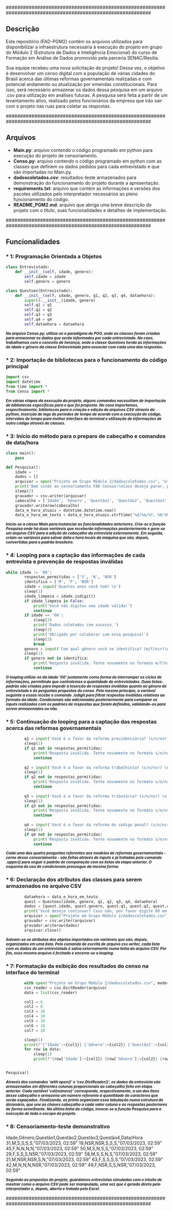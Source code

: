 ###########################################################################################################

## Descrição ##

Este repositório (FAD-PGM2) contém os arquivos utilizados para disponibilizar a infraestrutura necessária à execução do projeto em grupo do Módulo 2 (Estrutura de Dados e Inteligência Emocional) do curso de Formação em Análise de Dados promovido pela parceria SENAC/Resilia.

Sua equipe recebeu uma nova solicitação de projeto! Dessa vez, o objetivo é desenvolver um censo digital com a população de várias cidades do Brasil acerca das últimas reformas governamentais realizadas e com potencial andamento ou atualização por emendas constitucionais.
Para isso, será necessário armazenar os dados dessa pesquisa em um arquivo .csv para utilização em análises futuras. A pesquisa será feita a partir de um levantamento ativo, realizado pelos funcionários da empresa que irão sair com o projeto nas ruas para coletar as respostas.


###########################################################################################################

## Arquivos ##

* **Main.py**: arquivo contendo o código programado em python para execução do projeto de censoriamento.
* **Censo.py**: arquivo contendo o código programado em python com as classes que definem os dados pedidos para cada entrevistado e que são importadas no Main.py.
* **dadoscoletados.csv**: resultados-teste armazenados para demonstração do funcionamento do projeto durante a apresentação.
* **requirements.txt**: arquivo que contém as informações e versões dos pacotes utilizados pelo interpretador necessários ao pleno funcionamento do código.
* **README_PGM2.md**: arquivo que abriga uma breve descrição do projeto com o título, suas funcionalidades e detalhes de implementação.


###########################################################################################################

## Funcionalidades ##

### * 1: Programação Orientada a Objetos ###

```python
class Entrevistado:
    def __init__(self, idade, genero):
        self.idade = idade
        self.genero = genero

class Questoes(Entrevistado):
    def __init__(self, idade, genero, q1, q2, q3, q4, dataehora):
        super().__init__(idade, genero)
        self.q1 = q1
        self.q2 = q2
        self.q3 = q3
        self.q4 = q4
        self.dataehora = dataehora
```
    
<sub>***No arquivo Censo.py, utiliza-se o paradigma de POO, onde as classes foram criadas para armazenar os dados que serão informados por cada entrevistado. No caso, trabalhamos com o conceito de herança, onde a classe Questoes herda as informações de idade e gênero da classe Entrevistado para associar com cada uma das respostas.***</sub>



### * 2: Importação de bibliotecas para o funcionamento do código principal ###

```python
import csv
import datetime
from time import *
from Censo import *
```

<sub>***Em várias etapas da execução do projeto, alguns comandos necessitam de importação de bibliotecas específicas para o que foi proposto. No caso importamos, respectivamente, bibliotecas para a criação e edição de arquivos CSV através do python, inserção de logs de períodos de tempo de acordo com a execução do código, intervalos de tempo para melhor interface do terminal e utilização de informações de outro código através de classes.***</sub>



### * 3: Início do método para o preparo de cabeçalho e comandos de data/hora ###

```python
class main():
    pass

def Pesquisa():
    idade = ''
    dados = []
    arquivar = open("Projeto em Grupo Módulo 2/dadoscoletados.csv", "w", newline="", encoding="utf-8")
    print('Bem vindx ao censoriamento FAD Census!\nCaso deseje parar, por favor digite 00 quando a idade for pedida.')
    sleep(2)
    gravador = csv.writer(arquivar)
    cabecalho = ['Idade', 'Gênero', 'Questão1', 'Questão2', 'Questão3', 'Questão4', 'Data/Hora']
    gravador.writerow(cabecalho)
    data_e_hora_atuais = datetime.datetime.now()
    data_e_hora_em_texto = data_e_hora_atuais.strftime('%d/%m/%Y, %H:%M'))
```

<sub>***Inicia-se a classe Main para instanciar as funcionalidades anteriores. Cria-se a função Pesquisa onde há duas variáveis que receberão informações posteriormente e gera-se um arquivo CSV para a adição do cabeçalho da entrevista externamente. Em seguida, criam-se variáveis para salvar data e hora locais da máquina que são, depois, convertidas para o padrão brasileiro.***</sub>



### * 4: Looping para a captação das informações de cada entrevista e prevenção de respostas inválidas  ### 

```python
while idade != '00':
        respostas_permitidas = ['S', 'N', 'NSR']
        identifica = ['M', 'F', 'NSR']
        idade = input('Quantos anos você tem? \n')
        sleep(1)
        idade_limpeza = idade.isdigit()
        if idade_limpeza is False:
            print('Você não digitou uma idade válida!')
            continue
        if idade == '00':
            sleep(3)
            print('Dados coletados com sucesso.')
            sleep(3)
            print('Obrigadx por colaborar com essa pesquisa!')
            sleep(3)
            break
        genero = input('Com qual gênero você se identifica? (m/f/nsr)\n').upper()
        sleep(1)
        if genero not in identifica:
            print('Resposta inválida. Tente novamente no formato m/f/nsr (masculino/feminino/não sei responder).')
            continue
```

<sub>***O looping utiliza-se da idade '00' justamente como forma de interromper os ciclos de informações, permitindo que controlemos a quantidade de entrevistados. Duas listas-padrão são criadas para impedir a inserção de respostas inválidas quanto ao gênero dx entrevistadx e às perguntas propostas do censo. Pelo mesmo princípio, a variável seguinte a essas recebe o comando .isdigit para filtrar respostas inválidas relativas ao formato da idade. Condicionais são adicionadas posteriormente para comparar os inputs realizados com os padrões de respostas que foram definidos, validando-os para serem armazenados ou não.***</sub>



### * 5: Continuação do looping para a captação das respostas acerca das reformas governamentais  ### 

```python
        q1 = input('Você é a favor da reforma previdenciária? (s/n/nsr) \n').upper()
        sleep(1)
        if q1 not in respostas_permitidas:
            print('Resposta inválida. Tente novamente no formato s/n/nsr (sim/não/não sei responder).')
            continue
        
        q2 = input('Você é a favor da reforma trabalhista? (s/n/nsr) \n').upper()
        sleep(1)
        if q2 not in respostas_permitidas:
            print('Resposta inválida. Tente novamente no formato s/n/nsr (sim/não/não sei responder).')
            continue
       
        q3 = input('Você é a favor da reforma tributária? (s/n/nsr) \n').upper()
        sleep(1)
        if q3 not in respostas_permitidas:
            print('Resposta inválida. Tente novamente no formato s/n/nsr (sim/não/não sei responder).')
            continue
     
        q4 = input('Você é a favor da reforma do código penal? (s/n/nsr) \n').upper()
        sleep(1)
        if q4 not in respostas_permitidas:
            print('Resposta inválida. Tente novamente no formato s/n/nsr (sim/não/não sei responder).')
            continue
```

<sub>***Cada uma das quatro perguntas referentes aos modelos de reformas governamentais - cerne desse censoriamento - são feitas através de inputs e já tratadas pelo comando .upper() para seguir o padrão de comparação com as listas da etapa anterior. O esquema do uso de condicionais prossegue da mesma forma.***</sub>



### * 6: Declaração dos atributos das classes para serem armazenados no arquivo CSV  ### 

```python
        dataehora = data_e_hora_em_texto
        quest = Questoes(idade, genero, q1, q2, q3, q4, dataehora)
        dados = [quest.idade, quest.genero, quest.q1, quest.q2, quest.q3, quest.q4, dataehora]
        print('Você deseja continuar? Caso não, por favor digite 00 em seguida.')
        arquivar = open("Projeto em Grupo Módulo 2/dadoscoletados.csv", "a", newline="", encoding="utf-8")
        gravador = csv.writer(arquivar)
        gravador.writerow(dados)
        arquivar.close()
```

<sub>***Salvam-se os atributos dos objetos importados em variáveis que são, depois, organizados em uma lista. Pelo comando de escrita de arquivo csv.writer, cada lista com os dados de um entrevistadx é salva externamente numa linha do arquivo CSV. Por fim, esse mesmo arquivo é fechado e encerra-se o looping.***</sub>



### * 7: Formatação da exibição dos resultados do censo na interface do terminal  ### 

```python
        with open("Projeto em Grupo Módulo 2/dadoscoletados.csv", mode='r', newline='', encoding='utf-8') as arquivo:
        csv_reader = csv.DictReader(arquivo)
        data = list(csv_reader)

        col1 = 6
        col2 = 8
        col3 = 10
        col4 = 10
        col5 = 10
        col6 = 10
        col7 = 20

        sleep(1)
        print(f"{'Idade':<{col1}} {'Gênero':<{col2}} {'Questão1':<{col3}} {'Questão2':<{col4}} {'Questão3':<{col5}} {'Questão4':<{col6}} {'Data/Hora':<{col7}}")
        for row in data:
            sleep(1)
            print(f"{row['Idade']:<{col1}} {row['Gênero']:<{col2}} {row['Questão1']:<{col3}} {row['Questão2']:<{col4}} {row['Questão3']:<{col5}} {row['Questão4']:<{col6}} {row['Data/Hora']:<{col7}}")


Pesquisa()
```

<sub>***Através dos comandos 'with open()' e 'csv.DictReader()', os dados da entrevista são armazenados em diferentes colunas proporcionais ao cabeçalho feito em etapa anterior. Cada variável 'col(número)' corresponde, respectivamente, a um dos itens desse cabeçalho e armazena um número referente à quantidade de caracteres que serão espaçados. Finalizando, os prints organizam essa tabulação numa estrutura de dicionário, que une as chaves cabeçalho a cada valor coluna e as respostas posteriores  de forma semelhante. Na última linha do código, invoca-se a função Pesquisa para a execução de todo o escopo do projeto.***</sub>



### * 8: Censoriamento-teste demonstrativo  ### 

Idade,Gênero,Questão1,Questão2,Questão3,Questão4,Data/Hora
31,M,S,S,S,S,"07/03/2023, 02:59"
19,NSR,NSR,S,S,S,"07/03/2023, 02:59"
45,F,N,N,N,N,"07/03/2023, 02:59"
50,M,S,N,S,S,"07/03/2023, 02:59"
29,F,S,S,S,NSR,"07/03/2023, 02:59"
58,M,S,S,N,S,"07/03/2023, 02:59"
21,M,NSR,NSR,S,N,"07/03/2023, 02:59"
63,F,S,S,S,S,"07/03/2023, 02:59"
42,M,N,N,N,NSR,"07/03/2023, 02:59"
49,F,NSR,S,S,NSR,"07/03/2023, 02:59"


<sub>***Seguindo as propostas do projeto, guardamos entrevistas simuladas com o intuito de mostrar como o arquivo CSV pode ser manipulado, uma vez que é gerado direto pelo interpretador e, depois, aberto e tratado pelo Excel.***</sub>



###########################################################################################################

